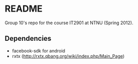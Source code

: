 # README #

Group 10's repo for the course IT2901 at NTNU (Spring 2012).

## Dependencies ##
* facebook-sdk for android
* rxtx (http://rxtx.qbang.org/wiki/index.php/Main_Page)

